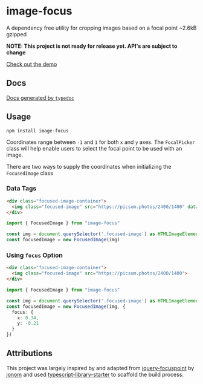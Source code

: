 # image-focus
A dependency free utility for cropping images based on a focal point ~2.6kB gzipped

**NOTE: This project is not ready for release yet. API's are subject to change**

[Check out the demo](https://stackblitz.com/edit/image-focus)

## Docs

[Docs generated by `typedoc`](https://third774.github.io/image-focus/)

## Usage

```
npm install image-focus
```

Coordinates range between `-1` and `1` for both `x` and `y` axes. The `FocalPicker` class will help enable users to select the focal point to be used with an image.

There are two ways to supply the coordinates when initializing the `FocusedImage` class

### Data Tags

```html
<div class="focused-image-container">
  <img class="focused-image" src="https://picsum.photos/2400/1400" data-focus-x="0.34" data-focus-y="-0.21">
</div>
```

```ts
import { FocusedImage } from "image-focus"

const img = document.querySelector('.focused-image') as HTMLImageElement
const focusedImage = new FocusedImage(img)
```

### Using `focus` Option

```html
<div class="focused-image-container">
  <img class="focused-image" src="https://picsum.photos/2400/1400">
</div>
```

```ts
import { FocusedImage } from "image-focus"

const img = document.querySelector('.focused-image') as HTMLImageElement
const focusedImage = new FocusedImage(img, {
  focus: {
    x: 0.34,
    y: -0.21
  }
})
```

## Attributions

This project was largely inspired by and adapted from [jquery-focuspoint](https://github.com/jonom/jquery-focuspoint) by [jonom](https://github.com/jonom) and used [typescript-library-starter](https://github.com/alexjoverm/typescript-library-starter) to scaffold the build process.
